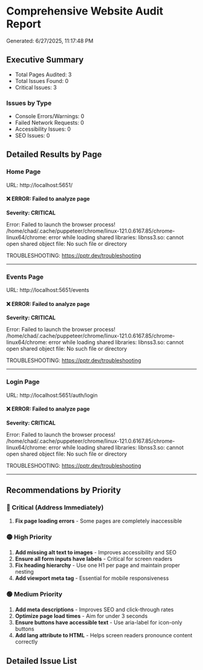 # Comprehensive Website Audit Report

Generated: 6/27/2025, 11:17:48 PM

## Executive Summary

- Total Pages Audited: 3
- Total Issues Found: 0
- Critical Issues: 3

### Issues by Type

- Console Errors/Warnings: 0
- Failed Network Requests: 0
- Accessibility Issues: 0
- SEO Issues: 0

## Detailed Results by Page

### Home Page
URL: http://localhost:5651/

#### ❌ ERROR: Failed to analyze page
**Severity: CRITICAL**

Error: Failed to launch the browser process!
/home/chad/.cache/puppeteer/chrome/linux-121.0.6167.85/chrome-linux64/chrome: error while loading shared libraries: libnss3.so: cannot open shared object file: No such file or directory


TROUBLESHOOTING: https://pptr.dev/troubleshooting


---

### Events Page
URL: http://localhost:5651/events

#### ❌ ERROR: Failed to analyze page
**Severity: CRITICAL**

Error: Failed to launch the browser process!
/home/chad/.cache/puppeteer/chrome/linux-121.0.6167.85/chrome-linux64/chrome: error while loading shared libraries: libnss3.so: cannot open shared object file: No such file or directory


TROUBLESHOOTING: https://pptr.dev/troubleshooting


---

### Login Page
URL: http://localhost:5651/auth/login

#### ❌ ERROR: Failed to analyze page
**Severity: CRITICAL**

Error: Failed to launch the browser process!
/home/chad/.cache/puppeteer/chrome/linux-121.0.6167.85/chrome-linux64/chrome: error while loading shared libraries: libnss3.so: cannot open shared object file: No such file or directory


TROUBLESHOOTING: https://pptr.dev/troubleshooting


---

## Recommendations by Priority

### 🔴 Critical (Address Immediately)

1. **Fix page loading errors** - Some pages are completely inaccessible

### 🟡 High Priority

1. **Add missing alt text to images** - Improves accessibility and SEO
2. **Ensure all form inputs have labels** - Critical for screen readers
3. **Fix heading hierarchy** - Use one H1 per page and maintain proper nesting
4. **Add viewport meta tag** - Essential for mobile responsiveness

### 🟢 Medium Priority

1. **Add meta descriptions** - Improves SEO and click-through rates
2. **Optimize page load times** - Aim for under 3 seconds
3. **Ensure buttons have accessible text** - Use aria-label for icon-only buttons
4. **Add lang attribute to HTML** - Helps screen readers pronounce content correctly

## Detailed Issue List

